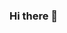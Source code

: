 ### Hi there 👋

<!--
**Pablo-A-Guisado-Martin-PLEXUS/Pablo-A-Guisado-Martin-PLEXUS** is a ✨ _special_ ✨ repository because its `README.md` (this file) appears on your GitHub profile.

Here are some ideas to get you started:

- 🔭 I’m currently working on PLEXUS
- 🌱 I’m currently learning Git, GitHUB & Java Spring Boot
- 👯 I’m looking to collaborate on ...
- 🤔 I’m looking for help with ...
- 💬 Ask me about ...
- 📫 How to reach me: ...
- 😄 Pronouns: he/him
- ⚡ Fun fact: Dog's tail wagging has its own language
-->
